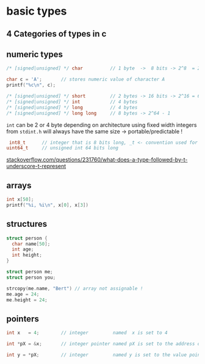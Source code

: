 # basic types

## 4 Categories of types in c

## numeric types

```c
/* [signed|unsigned] */ char          // 1 byte  ->  8 bits -> 2^8  = 256    largest number char can contains

char c = 'A';       // stores numeric value of character A
printf("%c\n", c);

/* [signed|unsigned] */ short         // 2 bytes -> 16 bits -> 2^16 = 65535
/* [signed|unsigned] */ int           // 4 bytes
/* [signed|unsigned] */ long          // 4 bytes
/* [signed|unsigned] */ long long     // 8 bytes -> 2^64 - 1
```

`int` can be 2 or 4  byte depending on architecture
using fixed width integers from `stdint.h` will always have the same size -> portable/predictable !

```c
 int8_t      // integer that is 8 bits long, _t <- convention used for naming data types, and avoiding name space pollution
uint64_t     // unsigned int 64 bits long
```

[stackoverflow.com/questions/231760/what-does-a-type-followed-by-t-underscore-t-represent](https://stackoverflow.com/questions/231760/what-does-a-type-followed-by-t-underscore-t-represent)

## arrays

```c
int x[50];
printf("%i, %i\n", x[0], x[3])
```

## structures

```c
struct person {
  char name[50];
  int age;
  int height;
}

struct person me;
struct person you;

strcopy(me.name, "Bert") // array not assignable !
me.age = 24;
me.height = 24;
```

## pointers

```c
int x   = 4;        // integer         named  x is set to 4

int *pX = &x;       // integer pointer named pX is set to the address of x

int y = *pX;        // integer         named y is set to the value pointed to by pX
```
